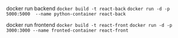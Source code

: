 docker run backend
``docker build -t react-back`` 
``docker run -d -p 5000:5000  --name python-container react-back``


docker run frontend
``docker build -t react-front``
``docker run -d -p 3000:3000 --name fronted-container react-front``
